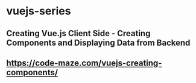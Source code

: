 # vuejs-series 

## Creating Vue.js Client Side - Creating Components and Displaying Data from Backend
## https://code-maze.com/vuejs-creating-components/